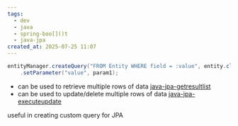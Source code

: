 ```yaml
---
tags:
  - dev
  - java
  - spring-boo[]()t
  - java-jpa
created_at: 2025-07-25 11:07
---
```

```java
entityManager.createQuery("FROM Entity WHERE field = :value", entity.class)
	.setParameter("value", param1);
```
- can be used to retrieve multiple rows of data [java-jpa-getresultlist](java-jpa-getresultlist.md)
- can be used to update/delete multiple rows of data [java-jpa-executeupdate](java-jpa-executeupdate.md)

useful in creating custom query for JPA